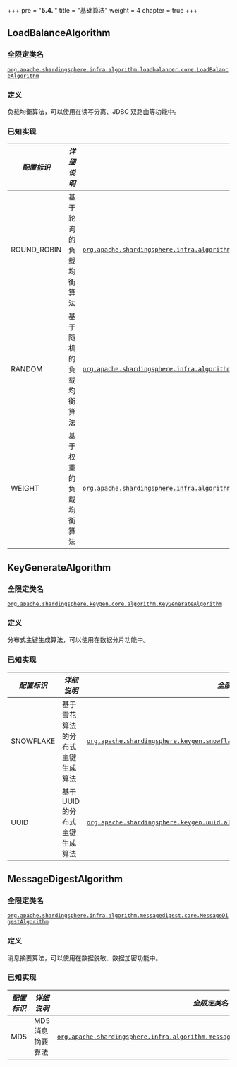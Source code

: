 +++
pre = "<b>5.4. </b>"
title = "基础算法"
weight = 4
chapter = true
+++

## LoadBalanceAlgorithm

### 全限定类名

[`org.apache.shardingsphere.infra.algorithm.loadbalancer.core.LoadBalanceAlgorithm`](https://github.com/apache/shardingsphere/blob/master/infra/algorithm/load-balancer/core/src/main/java/org/apache/shardingsphere/infra/algorithm/loadbalancer/core/LoadBalanceAlgorithm.java)

### 定义

负载均衡算法，可以使用在读写分离、JDBC 双路由等功能中。

### 已知实现

| *配置标识*      | *详细说明*        | *全限定类名*                                                                                                                                                                                                                                                                                                                              |
|-------------|---------------|--------------------------------------------------------------------------------------------------------------------------------------------------------------------------------------------------------------------------------------------------------------------------------------------------------------------------------------|
| ROUND_ROBIN | 基于轮询的负载均衡算法 | [`org.apache.shardingsphere.infra.algorithm.loadbalancer.round.robin.RoundRobinLoadBalanceAlgorithm`](https://github.com/apache/shardingsphere/blob/master/infra/algorithm/load-balancer/type/round-robin/src/main/java/org/apache/shardingsphere/infra/algorithm/loadbalancer/round/robin/RoundRobinLoadBalanceAlgorithm.java) |
| RANDOM      | 基于随机的负载均衡算法 | [`org.apache.shardingsphere.infra.algorithm.loadbalancer.random.RandomLoadBalanceAlgorithm`](https://github.com/apache/shardingsphere/blob/master/infra/algorithm/load-balancer/type/random/src/main/java/org/apache/shardingsphere/infra/algorithm/loadbalancer/random/RandomLoadBalanceAlgorithm.java)         |
| WEIGHT      | 基于权重的负载均衡算法 | [`org.apache.shardingsphere.infra.algorithm.loadbalancer.weight.WeightLoadBalanceAlgorithm`](https://github.com/apache/shardingsphere/blob/master/infra/algorithm/load-balancer/type/weight/src/main/java/org/apache/shardingsphere/infra/algorithm/loadbalancer/weight/WeightLoadBalanceAlgorithm.java)         |

## KeyGenerateAlgorithm

### 全限定类名

[`org.apache.shardingsphere.keygen.core.algorithm.KeyGenerateAlgorithm`](https://github.com/apache/shardingsphere/blob/master/infra/algorithm/key-generator/core/src/main/java/org/apache/shardingsphere/infra/algorithm/keygen/core/KeyGenerateAlgorithm.java)

### 定义

分布式主键生成算法，可以使用在数据分片功能中。

### 已知实现

| *配置标识*       | *详细说明*                      | *全限定类名*                                                                                                                                                                                                                                                                                               |
|-----------------|--------------------------------|----------------------------------------------------------------------------------------------------------------------------------------------------------------------------------------------------------------------------------------------------------------------------------------------------------|
| SNOWFLAKE       | 基于雪花算法的分布式主键生成算法    | [`org.apache.shardingsphere.keygen.snowflake.algorithm.SnowflakeKeyGenerateAlgorithm`](https://github.com/apache/shardingsphere/blob/master/infra/algorithm/key-generator/type/snowflake/src/main/java/org/apache/shardingsphere/infra/algorithm/keygen/snowflake/SnowflakeKeyGenerateAlgorithm.java)    |
| UUID            | 基于 UUID 的分布式主键生成算法     | [`org.apache.shardingsphere.keygen.uuid.algorithm.UUIDKeyGenerateAlgorithm`](https://github.com/apache/shardingsphere/blob/master/infra/algorithm/key-generator/type/uuid/src/main/java/org/apache/shardingsphere/infra/algorithm/keygen/uuid/UUIDKeyGenerateAlgorithm.java)                             |

## MessageDigestAlgorithm

### 全限定类名

[`org.apache.shardingsphere.infra.algorithm.messagedigest.core.MessageDigestAlgorithm`](https://github.com/apache/shardingsphere/blob/master/infra/algorithm/message-digest/core/src/main/java/org/apache/shardingsphere/infra/algorithm/messagedigest/core/MessageDigestAlgorithm.java)

### 定义

消息摘要算法，可以使用在数据脱敏、数据加密功能中。

### 已知实现

| *配置标识* | *详细说明*      | *全限定类名*                                                                                                                                                                                                                                                                                               |
|--------|-------------|----------------------------------------------------------------------------------------------------------------------------------------------------------------------------------------------------------------------------------------------------------------------------------------------------------|
| MD5    | MD5 消息摘要算法 | [`org.apache.shardingsphere.infra.algorithm.messagedigest.md5.MD5MessageDigestAlgorithm`](https://github.com/apache/shardingsphere/blob/master/infra/algorithm/message-digest/type/md5/src/main/java/org/apache/shardingsphere/infra/algorithm/messagedigest/md5/MD5MessageDigestAlgorithm.java)    |
